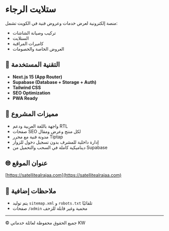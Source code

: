 # ستلايت الرجاء 

منصة إلكترونية لعرض خدمات وعروض فنية في الكويت تشمل:
- تركيب وصيانة الشاشات
- الستلايت
- كاميرات المراقبة
- العروض الخاصة والخصومات

## 🔧 التقنية المستخدمة

- **Next.js 15 (App Router)**
- **Supabase (Database + Storage + Auth)**
- **Tailwind CSS**
- **SEO Optimization**
- **PWA Ready**

## 📁 مميزات المشروع

- واجهة باللغة العربية ودعم RTL
- صفحات SEO لكل منتج وعرض ومقال
- مدونة فنية مع محرر Tiptap
- إدارة داخلية للمشرف بدون تسجيل دخول للزوار
- ديناميكية كاملة في السحب والتحميل من Supabase

## 🌐 عنوان الموقع

[https://satellitealrajaa.com](https://satellitealrajaa.com)

## 📄 ملاحظات إضافية

- يتم توليد `sitemap.xml` و `robots.txt` تلقائيًا
- صفحات `/admin` محمية وغير قابلة للزحف

---

©️ جميع الحقوق محفوظة لعائلة خدماتي KW

